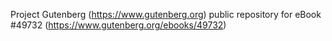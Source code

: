 Project Gutenberg (https://www.gutenberg.org) public repository for eBook #49732 (https://www.gutenberg.org/ebooks/49732)
